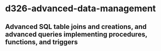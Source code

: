 # d326-advanced-data-management
## Advanced SQL table joins and creations, and advanced queries implementing procedures, functions, and triggers 

